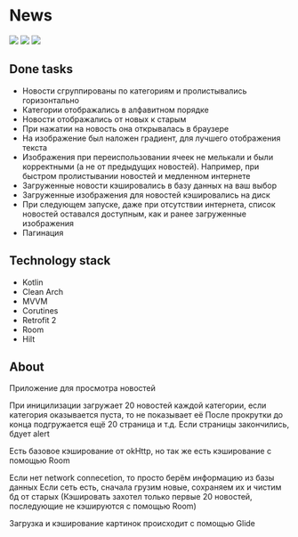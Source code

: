 # News

![](https://media.giphy.com/media/N5mFxuN2pys17aJmDf/giphy.gif) ![](https://media.giphy.com/media/QIchSROjmQpszDVOZg/giphy.gif) ![](https://media.giphy.com/media/fSf035hmdnqn8fLTUd/giphy.gif)


## Done tasks
- Новости сгруппированы по категориям и пролистывались горизонтально
- Категории отображались в алфавитном порядке
- Новости отображались от новых к старым
- При нажатии на новость она открывалась в браузере
- На изображение был наложен градиент, для лучшего отображения текста
- Изображения при переиспользовании ячеек не мелькали и были корректными (а не
от предыдущих новостей). Например, при быстром пролистывании новостей и
медленном интернете
- Загруженные новости кэшировались в базу данных
на ваш выбор
- Загруженные изображения для новостей
кэшировались на диск
- При следующем запуске, даже при отсутствии
интернета, список новостей оставался доступным,
как и ранее загруженные изображения
- Пагинация

## Technology stack

- Kotlin
- Clean Arch
- MVVM
- Corutines
- Retrofit 2
- Room
- Hilt

## About

Приложение для просмотра новостей

При иницилизации загружает 20 новостей каждой категории, если категория оказывается пуста, то не показывает её
После прокрутки до конца подгружается ещё 20 страница и т.д.
Если страницы закончились, бдует alert

Есть базовое кэширование от okHttp, но так же есть кэширование с помощью Room

Если нет network connecetion, то просто берём информацию из базы данных
Если сеть есть, сначала грузим новые, сохраняем их и чистим бд от старых
(Кэшировать захотел только первые 20 новостей, последующие не кэшируются с помощью Room)

Загрузка и кэширование картинок происходит с помощью Glide
